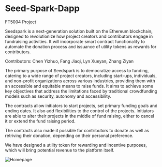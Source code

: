 # Seed-Spark-Dapp

FT5004 Project

Seedspark is a next-generation solution built on the Ethereum blockchain, designed to revolutionize how project creators and contributors engage in fundraising activities. It will incorporate smart contract functionality to automate the donation process and issuance of utility tokens as rewards for contributors.

Contributors: Chen Yizhuo, Fang Jiaqi, Lyn Xueyan, Zhang Ziyan

The primary purpose of Seedspark is to democratize access to funding, catering to a wide range of project creators, including start-ups, individuals, and non-profit organizations across various industries, providing them with an accessible and equitable means to raise funds. It aims to achieve some key objectives that address the limitations faced by traditional crowdfunding models such as security, autonomy and accessibility.

The contracts allow initiators to start projects, set primary funding goals and ending dates. It also add flexibilities to the control of the projects. Initiators are able to alter their projects in the middle of fund raising, either to cancel it or extend the fund raising period. 

The contracts also made it possible for contributors to donate as well as retriving their donation, depending on their personal preference.

We have designed a utility token for rewarding and incentive purposes, which will bring potential revenue to the platform itself.

![Homepage](https://user-images.githubusercontent.com/67081093/233643010-21e54ec4-ede5-42ab-a2b9-b759dbd23364.png)
